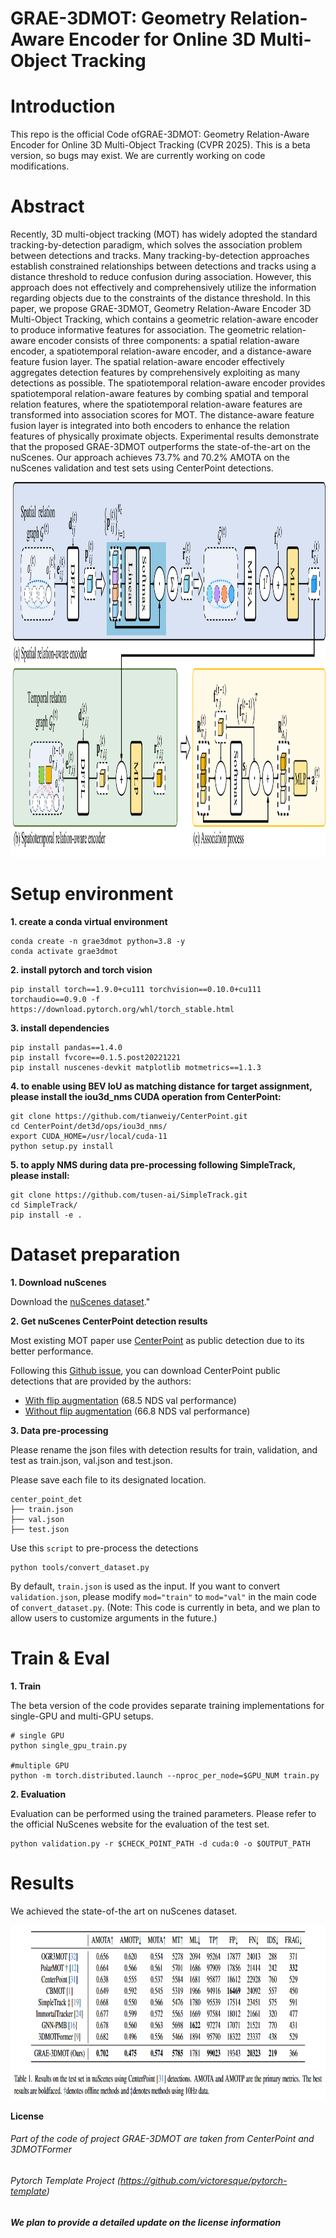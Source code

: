 # GRAE-3DMOT: Geometry Relation-Aware Encoder for Online 3D Multi-Object Tracking    


# Introduction
This repo is the official Code ofGRAE-3DMOT: Geometry Relation-Aware Encoder for Online 3D Multi-Object Tracking (CVPR 2025). This is a beta version, so bugs may exist. We are currently working on code modifications.

# Abstract
Recently, 3D multi-object tracking (MOT) has widely adopted the standard tracking-by-detection paradigm, which solves the association problem between detections and tracks. Many tracking-by-detection approaches establish constrained relationships between detections and tracks using a distance threshold to reduce confusion during association. However, this approach does not effectively and comprehensively utilize the information regarding objects due to the constraints of the distance threshold. In this paper, we propose GRAE-3DMOT, Geometry Relation-Aware Encoder 3D Multi-Object Tracking, which contains a geometric relation-aware encoder to produce informative features for association. The geometric relation-aware encoder consists of three components: a spatial relation-aware encoder, a spatiotemporal relation-aware encoder, and a distance-aware feature fusion layer. The spatial relation-aware encoder effectively aggregates detection features by comprehensively exploiting as many detections as possible. The spatiotemporal relation-aware encoder provides spatiotemporal relation-aware features by combing spatial and temporal relation features, where the spatiotemporal relation-aware features are transformed into association scores for MOT. The distance-aware feature fusion layer is integrated into both encoders to enhance the relation features of physically proximate objects. Experimental results demonstrate that the proposed GRAE-3DMOT outperforms the state-of-the-art on the nuScenes. Our approach achieves 73.7\% and 70.2\% AMOTA on the nuScenes validation and test sets using CenterPoint detections.

<p align="center"> <img src='docs/pipeline.png', height="600px", width="900px"> </p>   

# Setup environment
**1. create a conda virtual environment**
```shell
conda create -n grae3dmot python=3.8 -y
conda activate grae3dmot
```

**2. install pytorch and torch vision**
```shell
pip install torch==1.9.0+cu111 torchvision==0.10.0+cu111 torchaudio==0.9.0 -f https://download.pytorch.org/whl/torch_stable.html
```
**3. install dependencies**
```shell
pip install pandas==1.4.0
pip install fvcore==0.1.5.post20221221
pip install nuscenes-devkit matplotlib motmetrics==1.1.3
```

**4. to enable using BEV IoU as matching distance for target assignment, please install the iou3d_nms CUDA operation from CenterPoint:**
```
git clone https://github.com/tianweiy/CenterPoint.git
cd CenterPoint/det3d/ops/iou3d_nms/
export CUDA_HOME=/usr/local/cuda-11
python setup.py install
```
**5. to apply NMS during data pre-processing following SimpleTrack, please install:**
```
git clone https://github.com/tusen-ai/SimpleTrack.git
cd SimpleTrack/
pip install -e .
```

# Dataset preparation

**1. Download nuScenes**

Download the [nuScenes dataset](https://nuscenes.org/download)."


**2. Get nuScenes CenterPoint detection results**

Most existing MOT paper use [CenterPoint](https://github.com/tianweiy/CenterPoint) as public detection due to its better performance.

Following this [Github issue](https://github.com/tianweiy/CenterPoint/issues/249), you can download CenterPoint public detections that are provided by the authors:
- [With flip augmentation](https://mitprod-my.sharepoint.com/:f:/g/personal/tianweiy_mit_edu/Eip_tOTYSk5JhdVtVzlXlyABDPnGx9vsnwdo5SRK7bsh8w?e=vSdija) (68.5 NDS val performance)
- [Without flip augmentation](https://mitprod-my.sharepoint.com/:f:/g/personal/tianweiy_mit_edu/Er_nsH9Z2tRHnptBFJ_ompAByE3zu4E88xae691xyS6q_w?e=UqTmU2) (66.8 NDS val performance)

**3. Data pre-processing**

Please rename the json files with detection results for train, validation, and test as train.json, val.json and test.json.

Please save each file to its designated location.
```
center_point_det
├── train.json
├── val.json
├── test.json
```

Use this `script` to pre-process the detections
```
python tools/convert_dataset.py
```
By default, `train.json` is used as the input. If you want to convert `validation.json`, please modify `mod="train"` to `mod="val"` in the main code of `convert_dataset.py`. (Note: This code is currently in beta, and we plan to allow users to customize arguments in the future.)


# Train & Eval

**1. Train**

The beta version of the code provides separate training implementations for single-GPU and multi-GPU setups.
```shell
# single GPU
python single_gpu_train.py

#multiple GPU
python -m torch.distributed.launch --nproc_per_node=$GPU_NUM train.py
```

**2. Evaluation**

Evaluation can be performed using the trained parameters. Please refer to the official NuScenes website for the evaluation of the test set.
```shell
python validation.py -r $CHECK_POINT_PATH -d cuda:0 -o $OUTPUT_PATH
```

# Results

We achieved the state-of-the art on nuScenes dataset.
<p align="center"> <img src='docs/test.png', height="280px", width="900px"> </p>  

**License**

###### Part of the code of project GRAE-3DMOT are taken from CenterPoint and 3DMOTFormer #####
###### Pytorch Template Project (https://github.com/victoresque/pytorch-template) #####
##### We plan to provide a detailed update on the license information  #####
